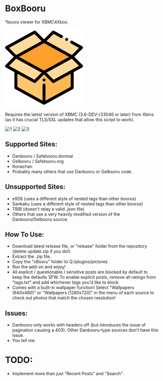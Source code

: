# BoxBooru
*booru viewer for XBMC4Xbox.

![](/release/default.tbn)

Requires the latest version of XBMC (3.6-DEV-r33046 or later) from Xbins (as it has crucial TLS/SSL updates that allow this script to work).

![1](/screenshots/1.png)
![2](/screenshots/2.png)
![3](/screenshots/3.png)

## Supported Sites:
- Danbooru / Safebooru.donmai
- Gelbooru / Safebooru.org
- Konachan
- Probably many others that use Danbooru or Gelbooru code.

## Unsupported Sites:
- e926 (uses a different style of nested tags than other boorus)
- Sankaku (uses a different style of nested tags than other boorus)
- TBIB (doesn't relay a valid .json file)
- Others that use a very heavily modified version of the Danbooru/Gelbooru source.

## How To Use:
- Download latest release file, or "release" folder from the repository (delete update.zip if you do!).
- Extract the .zip file.
- Copy the "xBooru" folder to Q:/plugins/pictures
- Run the add-on and enjoy!
- All explicit / questionable / sensitive posts are blocked by default to keep the defaults SFW. To enable explicit posts, remove all ratings from "tags.txt" and add whichever tags you'd like to block.
- Comes with a built-in wallpaper function! Select "Wallpapers (640x480)" or "Wallpapers (1280x720)" in the menu of each source to check out photos that match the chosen resolution!

## Issues:
- Danbooru only works with headers off (but introduces the issue of pagination causing a 403). Other Danbooru-type sources don't have this issue.
- You tell me.

# TODO: 
- Implement more than just "Recent Posts" and "Search".
